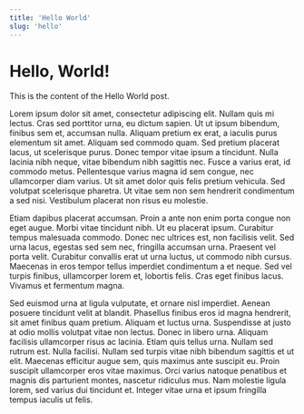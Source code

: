 ```yaml
---
title: 'Hello World'
slug: 'hello'
---
```



# Hello, World!

This is the content of the Hello World post.

Lorem ipsum dolor sit amet, consectetur adipiscing elit. Nullam quis mi lectus. Cras sed porttitor urna, eu dictum sapien. Ut ut ipsum bibendum, finibus sem et, accumsan nulla. Aliquam pretium ex erat, a iaculis purus elementum sit amet. Aliquam sed commodo quam. Sed pretium placerat lacus, ut scelerisque purus. Donec tempor vitae ipsum a tincidunt. Nulla lacinia nibh neque, vitae bibendum nibh sagittis nec. Fusce a varius erat, id commodo metus. Pellentesque varius magna id sem congue, nec ullamcorper diam varius. Ut sit amet dolor quis felis pretium vehicula. Sed volutpat scelerisque pharetra. Ut vitae sem non sem hendrerit condimentum a sed nisi. Vestibulum placerat non risus eu molestie.

Etiam dapibus placerat accumsan. Proin a ante non enim porta congue non eget augue. Morbi vitae tincidunt nibh. Ut eu placerat ipsum. Curabitur tempus malesuada commodo. Donec nec ultrices est, non facilisis velit. Sed urna lacus, egestas sed sem nec, fringilla accumsan urna. Praesent vel porta velit. Curabitur convallis erat ut urna luctus, ut commodo nibh cursus. Maecenas in eros tempor tellus imperdiet condimentum a et neque. Sed vel turpis finibus, ullamcorper lorem et, lobortis felis. Cras eget finibus lacus. Vivamus et fermentum magna.

Sed euismod urna at ligula vulputate, et ornare nisl imperdiet. Aenean posuere tincidunt velit at blandit. Phasellus finibus eros id magna hendrerit, sit amet finibus quam pretium. Aliquam et luctus urna. Suspendisse at justo at odio mollis volutpat vitae non lectus. Donec in libero urna. Aliquam facilisis ullamcorper risus ac lacinia. Etiam quis tellus urna. Nullam sed rutrum est. Nulla facilisi. Nullam sed turpis vitae nibh bibendum sagittis et ut elit. Maecenas efficitur augue sem, quis maximus ante suscipit eu. Proin suscipit ullamcorper eros vitae maximus. Orci varius natoque penatibus et magnis dis parturient montes, nascetur ridiculus mus. Nam molestie ligula lorem, sed varius dui tincidunt et. Integer vitae urna et ipsum fringilla tempus iaculis ut felis.

